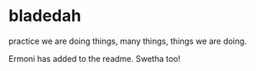 # bladedah
practice
we are doing things, many things, things we are doing.

Ermoni has added to the readme. 
Swetha too!